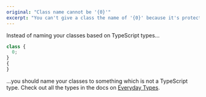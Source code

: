 ```yaml
---
original: "Class name cannot be '{0}'"
excerpt: "You can't give a class the name of '{0}' because it's protected by TypeScript."
---
```


Instead of naming your classes based on TypeScript types...

```ts
class {
  0;
}
{
}
```

...you should name your classes to something which is not a TypeScript type. Check out all the types in the docs on [Everyday Types](https://www.typescriptlang.org/docs/handbook/2/everyday-types.html).
